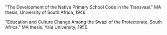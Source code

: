 "The Development of the Native Primary School Code in the Transvaal." MA thesis, University of South Africa, 1946. 

"Education and Culture Change Among the Swazi of the Protectorate, South Africa." MA thesis, Yale University, 1950.
